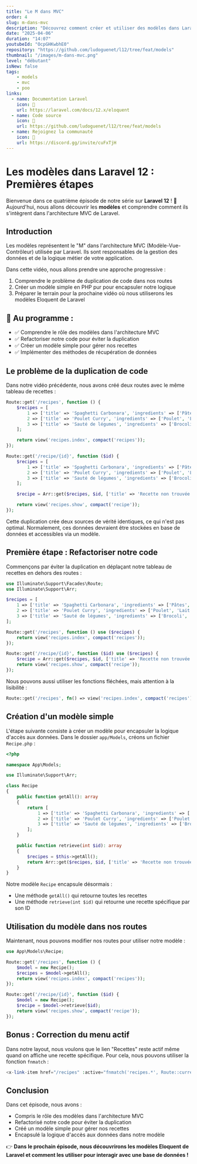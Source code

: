```yaml
---
title: "Le M dans MVC"
order: 4
slug: m-dans-mvc
description: "Découvrez comment créer et utiliser des modèles dans Laravel 12 pour gérer la logique métier et encapsuler l'accès aux données de votre application."
date: "2025-04-06"
duration: "14:07"
youtubeId: "OcpGHKwbhE0"
repository: "https://github.com/ludoguenet/l12/tree/feat/models"
thumbnail: "/images/m-dans-mvc.png"
level: "débutant"
isNew: false
tags:
    - models
    - mvc
    - poo
links:
  - name: Documentation Laravel
    icon: 📝
    url: https://laravel.com/docs/12.x/eloquent
  - name: Code source
    icon: 📎
    url: https://github.com/ludoguenet/l12/tree/feat/models
  - name: Rejoignez la communauté
    icon: 🤝
    url: https://discord.gg/invite/cuFxTjH
---
```


# Les modèles dans Laravel 12 : Premières étapes

Bienvenue dans ce quatrième épisode de notre série sur **Laravel 12** ! 🚀 Aujourd'hui, nous allons découvrir les **modèles** et comprendre comment ils s'intègrent dans l'architecture MVC de Laravel.

## Introduction

Les modèles représentent le "M" dans l'architecture MVC (Modèle-Vue-Contrôleur) utilisée par Laravel. Ils sont responsables de la gestion des données et de la logique métier de votre application.

Dans cette vidéo, nous allons prendre une approche progressive :
1. Comprendre le problème de duplication de code dans nos routes
2. Créer un modèle simple en PHP pur pour encapsuler notre logique
3. Préparer le terrain pour la prochaine vidéo où nous utiliserons les modèles Eloquent de Laravel

## 📌 Au programme :

- ✅ Comprendre le rôle des modèles dans l'architecture MVC
- ✅ Refactoriser notre code pour éviter la duplication
- ✅ Créer un modèle simple pour gérer nos recettes
- ✅ Implémenter des méthodes de récupération de données

## Le problème de la duplication de code

Dans notre vidéo précédente, nous avons créé deux routes avec le même tableau de recettes :

```php
Route::get('/recipes', function () {
    $recipes = [
        1 => ['title' => 'Spaghetti Carbonara', 'ingredients' => ['Pâtes', 'Oeufs', 'Fromage', 'Lardons']],
        2 => ['title' => 'Poulet Curry', 'ingredients' => ['Poulet', 'Lait de coco', 'Curry']],
        3 => ['title' => 'Sauté de légumes', 'ingredients' => ['Brocoli', 'Carottes', 'Sauce soja', 'Ail']]
    ];

    return view('recipes.index', compact('recipes'));
});

Route::get('/recipe/{id}', function ($id) {
    $recipes = [
        1 => ['title' => 'Spaghetti Carbonara', 'ingredients' => ['Pâtes', 'Oeufs', 'Fromage', 'Lardons']],
        2 => ['title' => 'Poulet Curry', 'ingredients' => ['Poulet', 'Lait de coco', 'Curry']],
        3 => ['title' => 'Sauté de légumes', 'ingredients' => ['Brocoli', 'Carottes', 'Sauce soja', 'Ail']]
    ];

    $recipe = Arr::get($recipes, $id, ['title' => 'Recette non trouvée', 'ingredients' => []]);

    return view('recipes.show', compact('recipe'));
});
```

Cette duplication crée deux sources de vérité identiques, ce qui n'est pas optimal. Normalement, ces données devraient être stockées en base de données et accessibles via un modèle.

## Première étape : Refactoriser notre code

Commençons par éviter la duplication en déplaçant notre tableau de recettes en dehors des routes :

```php
use Illuminate\Support\Facades\Route;
use Illuminate\Support\Arr;

$recipes = [
    1 => ['title' => 'Spaghetti Carbonara', 'ingredients' => ['Pâtes', 'Oeufs', 'Fromage', 'Lardons']],
    2 => ['title' => 'Poulet Curry', 'ingredients' => ['Poulet', 'Lait de coco', 'Curry']],
    3 => ['title' => 'Sauté de légumes', 'ingredients' => ['Brocoli', 'Carottes', 'Sauce soja', 'Ail']]
];

Route::get('/recipes', function () use ($recipes) {
    return view('recipes.index', compact('recipes'));
});

Route::get('/recipe/{id}', function ($id) use ($recipes) {
    $recipe = Arr::get($recipes, $id, ['title' => 'Recette non trouvée', 'ingredients' => []]);
    return view('recipes.show', compact('recipe'));
});
```

Nous pouvons aussi utiliser les fonctions fléchées, mais attention à la lisibilité :

```php
Route::get('/recipes', fn() => view('recipes.index', compact('recipes')));
```

## Création d'un modèle simple

L'étape suivante consiste à créer un modèle pour encapsuler la logique d'accès aux données. Dans le dossier `app/Models`, créons un fichier `Recipe.php` :

```php
<?php

namespace App\Models;

use Illuminate\Support\Arr;

class Recipe
{
    public function getAll(): array
    {
        return [
            1 => ['title' => 'Spaghetti Carbonara', 'ingredients' => ['Pâtes', 'Oeufs', 'Fromage', 'Lardons']],
            2 => ['title' => 'Poulet Curry', 'ingredients' => ['Poulet', 'Lait de coco', 'Curry']],
            3 => ['title' => 'Sauté de légumes', 'ingredients' => ['Brocoli', 'Carottes', 'Sauce soja', 'Ail']]
        ];
    }

    public function retrieve(int $id): array
    {
        $recipes = $this->getAll();
        return Arr::get($recipes, $id, ['title' => 'Recette non trouvée', 'ingredients' => []]);
    }
}
```

Notre modèle `Recipe` encapsule désormais :
- Une méthode `getAll()` qui retourne toutes les recettes
- Une méthode `retrieve(int $id)` qui retourne une recette spécifique par son ID

## Utilisation du modèle dans nos routes

Maintenant, nous pouvons modifier nos routes pour utiliser notre modèle :

```php
use App\Models\Recipe;

Route::get('/recipes', function () {
    $model = new Recipe();
    $recipes = $model->getAll();
    return view('recipes.index', compact('recipes'));
});

Route::get('/recipe/{id}', function ($id) {
    $model = new Recipe();
    $recipe = $model->retrieve($id);
    return view('recipes.show', compact('recipe'));
});
```

## Bonus : Correction du menu actif

Dans notre layout, nous voulons que le lien "Recettes" reste actif même quand on affiche une recette spécifique. Pour cela, nous pouvons utiliser la fonction `fnmatch` :

```php
<x-link-item href="/recipes" :active="fnmatch('recipes.*', Route::currentRouteName()) ? true : false">Recipes</x-link-item>
```

## Conclusion

Dans cet épisode, nous avons :
- Compris le rôle des modèles dans l'architecture MVC
- Refactorisé notre code pour éviter la duplication
- Créé un modèle simple pour gérer nos recettes
- Encapsulé la logique d'accès aux données dans notre modèle

👉 **Dans le prochain épisode, nous découvrirons les modèles Eloquent de Laravel et comment les utiliser pour interagir avec une base de données !**
